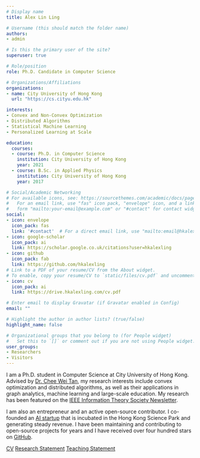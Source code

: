 ```yaml
---
# Display name
title: Alex Lin Ling

# Username (this should match the folder name)
authors:
- admin

# Is this the primary user of the site?
superuser: true

# Role/position
role: Ph.D. Candidate in Computer Science

# Organizations/Affiliations
organizations:
- name: City University of Hong Kong
  url: "https://cs.cityu.edu.hk"

interests:
- Convex and Non-Convex Optimization
- Distributed Algorithms
- Statistical Machine Learning
- Personalized Learning at Scale

education:
  courses:
  - course: Ph.D. in Computer Science
    institution: City University of Hong Kong
    year: 2021
  - course: B.Sc. in Applied Physics
    institution: City University of Hong Kong
    year: 2017

# Social/Academic Networking
# For available icons, see: https://sourcethemes.com/academic/docs/page-builder/#icons
#   For an email link, use "fas" icon pack, "envelope" icon, and a link in the
#   form "mailto:your-email@example.com" or "#contact" for contact widget.
social:
- icon: envelope
  icon_pack: fas
  link: '#contact'  # For a direct email link, use "mailto:email@hkalexling.com".
- icon: google-scholar
  icon_pack: ai
  link: https://scholar.google.co.uk/citations?user=hkalexling
- icon: github
  icon_pack: fab
  link: https://github.com/hkalexling
# Link to a PDF of your resume/CV from the About widget.
# To enable, copy your resume/CV to `static/files/cv.pdf` and uncomment the lines below.
- icon: cv
  icon_pack: ai
  link: https://drive.hkalexling.com/cv.pdf

# Enter email to display Gravatar (if Gravatar enabled in Config)
email: ""

# Highlight the author in author lists? (true/false)
highlight_name: false

# Organizational groups that you belong to (for People widget)
#   Set this to `[]` or comment out if you are not using People widget.
user_groups:
- Researchers
- Visitors
---
```


I am a Ph.D. student in Computer Science at City University of Hong Kong. Advised by [Dr. Chee Wei Tan](https://www.cs.cityu.edu.hk/~cheewtan/), my research interests include convex optimization and distributed algorithms, as well as their applications in graph analytics, machine learning and large-scale education. My research has been featured on the [IEEE Information Theory Society Newsletter](https://www.itsoc.org/publications/newsletters/june-2020-issue#page=3).

I am also an entrepreneur and an active open-source contributor. I co-founded an [AI startup](https://nautilustech.ai/) that is incubated in the Hong Kong Science Park and generating steady revenue. I have been maintaining and contributing to open-source projects for years and I have received over four hundred stars on [GitHub](https://github.com/hkalexling).

<a class="btn btn-outline-primary" type="button" target="_blank" href="https://drive.hkalexling.com/cv.pdf">CV</a>
<a class="btn btn-outline-primary" type="button" target="_blank" href="https://drive.hkalexling.com/rs.pdf">Research Statement</a>
<a class="btn btn-outline-primary" type="button" target="_blank" href="https://drive.hkalexling.com/ts.pdf">Teaching Statement</a>
